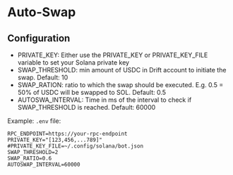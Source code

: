 # Auto-Swap

## Configuration

- PRIVATE_KEY: Either use the PRIVATE_KEY or PRIVATE_KEY_FILE variable to set your Solana private key
- SWAP_THRESHOLD: min amount of USDC in Drift account to initiate the swap. Default: 10
- SWAP_RATION: ratio to which the swap should be executed. E.g. 0.5 = 50% of USDC will be swapped to SOL. Default: 0.5
- AUTOSWA_INTERVAL: Time in ms of the interval to check if SWAP_THRESHOLD is reached. Default: 60000

Example: `.env` file:
```
RPC_ENDPOINT=https://your-rpc-endpoint
PRIVATE_KEY="[123,456,...789]"
#PRIVATE_KEY_FILE=~/.config/solana/bot.json
SWAP_THRESHOLD=2
SWAP_RATIO=0.6
AUTOSWAP_INTERVAL=60000
```
